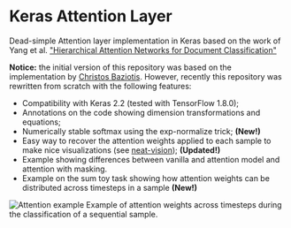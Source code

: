 # Keras Attention Layer
Dead-simple Attention layer implementation in Keras based on the work of Yang et al. ["Hierarchical Attention Networks
for Document Classification"](https://www.cs.cmu.edu/~hovy/papers/16HLT-hierarchical-attention-networks.pdf)

**Notice:** the initial version of this repository was based on the implementation by [Christos Baziotis](https://gist.github.com/cbaziotis/7ef97ccf71cbc14366835198c09809d2). However, recently this repository was rewritten from scratch with the following features:

- Compatibility with Keras 2.2 (tested with TensorFlow 1.8.0);
- Annotations on the code showing dimension transformations and equations;
- Numerically stable softmax using the exp-normalize trick; **(New!)**
- Easy way to recover the attention weights applied to each sample to make nice visualizations (see
[neat-vision](https://github.com/cbaziotis/neat-vision)); **(Updated!)**
- Example showing differences between vanilla and attention model and attention with masking.
- Example on the sum toy task showing how attention weights can be distributed across timesteps in a sample **(New!)**


![Attention example](https://github.com/lzfelix/keras_attention/blob/master/attention_example.png)
Example of attention weights across timesteps during the classification of a sequential sample.
